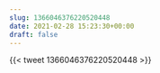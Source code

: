 ```yaml
---
slug: 1366046376220520448
date: 2021-02-28 15:23:30+00:00
draft: false
---
```


{{< tweet 1366046376220520448 >}}

